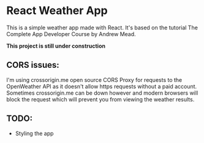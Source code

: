 # React Weather App

This is a simple weather app made with React. 
It's based on the tutorial The Complete App Developer Course by Andrew Mead.

**This project is still under construction**

## CORS issues:
I'm using crossorigin.me open source CORS Proxy for requests to the OpenWeather API as it doesn't allow https requests without a paid account. Sometimes crossorigin.me can be down however and modern browsers will block the request which will prevent you from viewing the weather results.

## TODO:
* Styling the app